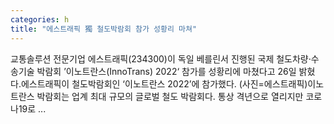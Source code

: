 ```yaml
---
categories: h
title: "에스트래픽 獨 철도박람회 참가 성황리 마쳐"
---
```

 교통솔루션 전문기업 에스트래픽(234300)이 독일 베를린서 진행된 국제 철도차량·수송기술 박람회 ’이노트란스(InnoTrans) 2022‘ 참가를 성황리에 마쳤다고 26일 밝혔다.에스트래픽이 철도박람회인 ‘이노트란스 2022’에 참가했다. (사진=에스트래픽)이노트란스 박람회는 업계 최대 규모의 글로벌 철도 박람회다. 통상 격년으로 열리지만 코로나19로 ...